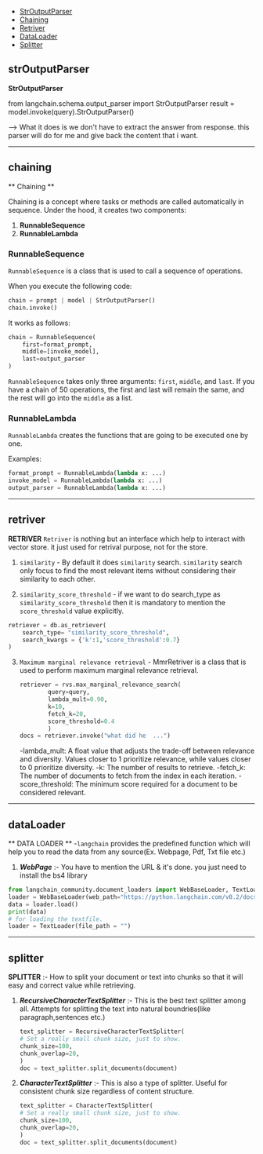 - [StrOutputParser](#strOutputParser)
- [Chaining](#chaining)
- [Retriver](#retriver)
- [DataLoader](#dataLoader)
- [Splitter](#splitter)

## strOutputParser
 **StrOutputParser**

from langchain.schema.output_parser import StrOutputParser
result = model.invoke(query).StrOutputParser()

--> What it does is we don't have to extract the answer from response. this parser  will do for me and give back the content that i want.



---

## chaining
** Chaining **

Chaining is a concept where tasks or methods are called automatically in sequence. Under the hood, it creates two components:

1. **RunnableSequence**
2. **RunnableLambda**

### RunnableSequence

`RunnableSequence` is a class that is used to call a sequence of operations.

When you execute the following code:

```python
chain = prompt | model | StrOutputParser()
chain.invoke()
```

It works as follows:

```python
chain = RunnableSequence(
    first=format_prompt, 
    middle=[invoke_model], 
    last=output_parser
)
```

`RunnableSequence` takes only three arguments: `first`, `middle`, and `last`. If you have a chain of 50 operations, the first and last will remain the same, and the rest will go into the `middle` as a list.

### RunnableLambda

`RunnableLambda` creates the functions that are going to be executed one by one.

Examples:

```python
format_prompt = RunnableLambda(lambda x: ...)
invoke_model = RunnableLambda(lambda x: ...)
output_parser = RunnableLambda(lambda x: ...)
```

---

## retriver
**RETRIVER**
`Retriver` is nothing but an interface which help to interact with vector store. it just used for retrival purpose, not for the store.

1. `similarity` - By default it does `similarity` search. `similarity` search only focus to find the most relevant items without considering their similarity to each other.


2. `similarity_score_threshold` - if we want to do search_type as `similarity_score_threshold` then it is mandatory to mention the `score_threshold` value explicitly.

````python
retriever = db.as_retriever(
    search_type= "similarity_score_threshold",
    search_kwargs = {'k':1,'score_threshold':0.7}
)
````


3. `Maximum marginal relevance retrieval` - MmrRetriver is a class that is used to perform maximum marginal relevance retrieval.

    ```python
    retriever = rvs.max_marginal_relevance_search(
            query=query,
            lambda_mult=0.90,
            k=10,
            fetch_k=20,
            score_threshold=0.4
            )
    docs = retriever.invoke("what did he  ...")
    ```
    -lambda_mult: A float value that adjusts the trade-off between relevance and diversity. Values closer to 1 prioritize relevance, while values closer to 0 prioritize diversity.
    -k: The number of results to retrieve.
    -fetch_k: The number of documents to fetch from the index in each iteration.
    -score_threshold: The minimum score required for a document to be considered relevant.

---
## dataLoader
** DATA LOADER **
-`langchain` provides the predefined function which will help you to read the data from any source(Ex. Webpage, Pdf, Txt file etc.)

1. ***WebPage*** :- You have to mention the URL & it's done.
    you just need to install the bs4 library
```python
from langchain_community.document_loaders import WebBaseLoader, TextLoader
loader = WebBaseLoader(web_path="https://python.langchain.com/v0.2/docs/how_to/sequence/#the-pipe-method")
data = loader.load()
print(data)
# for loading the textfile.
loader = TextLoader(file_path = "")
```
---

## splitter
**SPLITTER** :- How to split your document or text into chunks so that it will easy and correct value while retrieving.
1. ***RecursiveCharacterTextSplitter*** :- This is the best text splitter among all. Attempts for splitting the text into natural boundries(like paragraph,sentences etc.)

    ```python
    text_splitter = RecursiveCharacterTextSplitter(
    # Set a really small chunk size, just to show.
    chunk_size=100,
    chunk_overlap=20,
    )
    doc = text_splitter.split_documents(document)

    ```
2. ***CharacterTextSplitter*** :- This is also a type of splitter. Useful for consistent chunk size regardless of content structure.
    ```python
    text_splitter = CharacterTextSplitter(
    # Set a really small chunk size, just to show.
    chunk_size=100,
    chunk_overlap=20,
    )
    doc = text_splitter.split_documents(document)
    ```